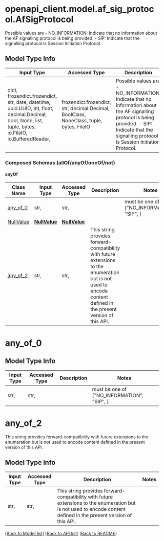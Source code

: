 # openapi_client.model.af_sig_protocol.AfSigProtocol

Possible values are - NO_INFORMATION: Indicate that no information about the AF signalling protocol is being provided.  - SIP: Indicate that the signalling protocol is Session Initiation Protocol. 

## Model Type Info
Input Type | Accessed Type | Description | Notes
------------ | ------------- | ------------- | -------------
dict, frozendict.frozendict, str, date, datetime, uuid.UUID, int, float, decimal.Decimal, bool, None, list, tuple, bytes, io.FileIO, io.BufferedReader,  | frozendict.frozendict, str, decimal.Decimal, BoolClass, NoneClass, tuple, bytes, FileIO | Possible values are - NO_INFORMATION: Indicate that no information about the AF signalling protocol is being provided.  - SIP: Indicate that the signalling protocol is Session Initiation Protocol.  | 

### Composed Schemas (allOf/anyOf/oneOf/not)
#### anyOf
Class Name | Input Type | Accessed Type | Description | Notes
------------- | ------------- | ------------- | ------------- | -------------
[any_of_0](#any_of_0) | str,  | str,  |  | must be one of ["NO_INFORMATION", "SIP", ] 
[NullValue](NullValue.md) | [**NullValue**](NullValue.md) | [**NullValue**](NullValue.md) |  | 
[any_of_2](#any_of_2) | str,  | str,  | This string provides forward-compatibility with future extensions to the enumeration but is not used to encode content defined in the present version of this API.  | 

# any_of_0

## Model Type Info
Input Type | Accessed Type | Description | Notes
------------ | ------------- | ------------- | -------------
str,  | str,  |  | must be one of ["NO_INFORMATION", "SIP", ] 

# any_of_2

This string provides forward-compatibility with future extensions to the enumeration but is not used to encode content defined in the present version of this API. 

## Model Type Info
Input Type | Accessed Type | Description | Notes
------------ | ------------- | ------------- | -------------
str,  | str,  | This string provides forward-compatibility with future extensions to the enumeration but is not used to encode content defined in the present version of this API.  | 

[[Back to Model list]](../../README.md#documentation-for-models) [[Back to API list]](../../README.md#documentation-for-api-endpoints) [[Back to README]](../../README.md)


